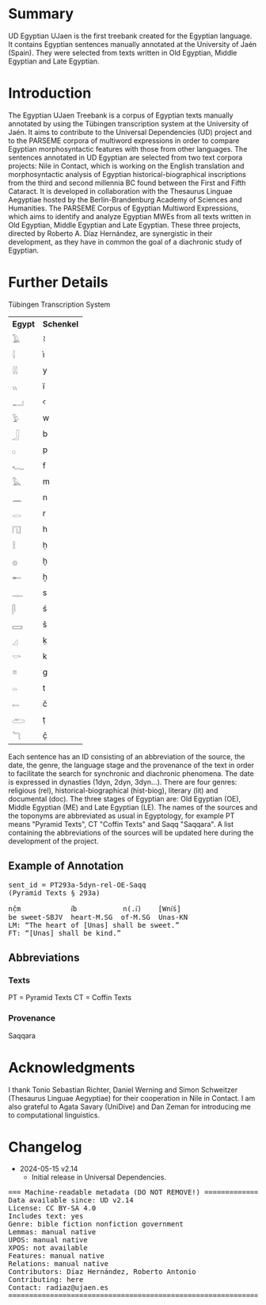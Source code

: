 # Summary

UD Egyptian UJaen is the first treebank created for the Egyptian language. It contains Egyptian sentences manually annotated at the University of Jaén (Spain). They were selected from texts written in Old Egyptian, Middle Egyptian and Late Egyptian.


# Introduction

The Egyptian UJaen Treebank is a corpus of Egyptian texts manually annotated by using the Tübingen transcription system at the University of Jaén. It aims to contribute to the Universal Dependencies (UD) project and to the PARSEME corpora of multiword expressions in order to compare Egyptian morphosyntactic features with those from other languages. The sentences annotated in UD Egyptian are selected from two text corpora projects:
Nile in Contact, which is working on the English translation and morphosyntactic analysis of Egyptian historical-biographical inscriptions from the third and second millennia BC found between the First and Fifth Cataract. It is developed in collaboration with the Thesaurus Linguae Aegyptiae hosted by the Berlin-Brandenburg Academy of Sciences and Humanities.
The PARSEME Corpus of Egyptian Multiword Expressions, which aims to identify and analyze Egyptian MWEs from all texts written in Old Egyptian, Middle Egyptian and Late Egyptian.
These three projects, directed by Roberto A. Díaz Hernández, are synergistic in their development, as they have in common the goal of a diachronic study of Egyptian.

# Further Details

Tübingen Transcription System

<table>
<tr><th>Egypt</th>	<th>Schenkel</th></tr>
<tr><td>𓄿</td>	<td>ꜣ</td></tr>
<tr><td>𓇋</td>	<td>i҆</td></tr>
<tr><td>𓇌</td>	<td>y</td></tr>
<tr><td>𓏭</td>	<td>ï</td></tr>
<tr><td>𓂝</td>	<td>ꜥ</td></tr>
<tr><td>𓅱</td>	<td>w</td></tr>
<tr><td>𓃀</td>	<td>b</td></tr>
<tr><td>𓊪</td>	<td>p</td></tr>
<tr><td>𓆑</td>	<td>f</td></tr>
<tr><td>𓅓</td>	<td>m</td></tr>
<tr><td>𓈖</td>	<td>n</td></tr>
<tr><td>𓂋</td>	<td>r</td></tr>
<tr><td>𓉔</td>	<td>h</td></tr>
<tr><td>𓎛</td>	<td>ḥ</td></tr>
<tr><td>𓐍</td>	<td>ḫ</td></tr>
<tr><td>𓄡</td>	<td>ẖ</td></tr>
<tr><td>𓊃</td>	<td>s</td></tr>
<tr><td>𓋴</td>	<td>ś</td></tr>
<tr><td>𓈙</td>	<td>š</td></tr>
<tr><td>𓈎</td>	<td>ḳ</td></tr>
<tr><td>𓎡</td>	<td>k</td></tr>
<tr><td>𓎼</td>	<td>g</td></tr>
<tr><td>𓏏</td>	<td>t</td></tr>
<tr><td>𓍿</td>	<td>č</td></tr>
<tr><td>𓂧</td>	<td>ṭ</td></tr>
<tr><td>𓆓</td>	<td>č̣</td></tr>
</table>

Each sentence has an ID consisting of an abbreviation of the source, the date, the genre, the language stage and the provenance of the text in order to facilitate the search for synchronic and diachronic phenomena. The date is expressed in dynasties (1dyn, 2dyn, 3dyn...). There are four genres: religious (rel), historical-biographical (hist-biog), literary (lit) and documental (doc). The three stages of Egyptian are: Old Egyptian (OE), Middle Egyptian (ME) and Late Egyptian (LE). The names of the sources and the toponyms are abbreviated as usual in Egyptology, for example PT means "Pyramid Texts", CT "Coffin Texts" and Saqq "Saqqara". A list containing the abbreviations of the sources will be updated here during the development of the project.


## Example of Annotation

<pre>
sent_id = PT293a-5dyn-rel-OE-Saqq
(Pyramid Texts § 293a)

nč̣m            i҆b           n(.i҆)    [Wni҆ś]
be sweet-SBJV  heart-M.SG  of-M.SG  Unas-KN
LM: “The heart of [Unas] shall be sweet.”
FT: “[Unas] shall be kind.”
</pre>


## Abbreviations

### Texts

PT = Pyramid Texts
CT = Coffin Texts

### Provenance

Saqqara



# Acknowledgments

I thank Tonio Sebastian Richter, Daniel Werning and Simon Schweitzer (Thesaurus Linguae Aegyptiae) for their cooperation in Nile in Contact. I am also grateful to Agata Savary (UniDive) and Dan Zeman for introducing me to computational linguistics.


# Changelog

* 2024-05-15 v2.14
  * Initial release in Universal Dependencies.


<pre>
=== Machine-readable metadata (DO NOT REMOVE!) ================================
Data available since: UD v2.14
License: CC BY-SA 4.0
Includes text: yes
Genre: bible fiction nonfiction government
Lemmas: manual native
UPOS: manual native
XPOS: not available
Features: manual native
Relations: manual native
Contributors: Díaz Hernández, Roberto Antonio
Contributing: here
Contact: radiaz@ujaen.es
===============================================================================
</pre>
